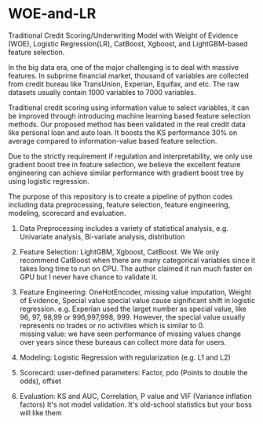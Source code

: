 # WOE-and-LR
Traditional Credit Scoring/Underwriting Model with Weight of Evidence (WOE), Logistic Regression(LR), CatBoost, Xgboost, and LightGBM-based feature selection. 

In the big data era, one of the major challenging is to deal with massive features. In subprime financial market, thousand of variables are collected from credit bureau like TransUnion, Experian, Equifax, and etc. The raw datasets usually contain 1000 variables to 7000 variables. 

Traditional credit scoring using information value to select variables, it can be improved through introducing machine learning based feature selection methods. Our proposed method has been validated in the real credit data like personal loan and auto loan. It boosts the KS performance 30% on average compared to information-value based feature selection. 

Due to the strictly requirement if regulation and interpretability, we only use gradient boost tree in feature selection, we believe the excellent feature engineering can achieve similar performance with gradient boost tree by using logistic regression. 

The purpose of this repository is to create a pipeline of python codes including data preprocessing, feature selection, feature engineering, modeling, scorecard and evaluation. 


1. Data Preprocessing includes a variety of statistical analysis, e.g. Univariate analysis, Bi-variate analysis, distribution 

2. Feature Selection: LightGBM, Xgboost, CatBoost. We 
    We only recommend CatBoost when there are many categorical variables since it takes long time to run on CPU. The author claimed it run much faster on GPU but I never have chance to validate it. 

3. Feature Engineering: OneHotEncoder, missing value imputation, Weight of Evidence, Special value
    special value cause significant shift in logistic regression. e.g. Experian used the larget number as special value, like 96, 97, 98,99 or 996,997,998, 999. However, the special value usually represents no trades or no activities which is similar to 0.  
    missing value: we have seen performance of missing values change over years since these bureaus can collect more data for users. 
    
4. Modeling: Logistic Regression with regularization (e.g. L1 and L2)

5. Scorecard: user-defined parameters: Factor, pdo (Points to double the odds), offset

6. Evaluation: KS and AUC, Correlation, P value and VIF (Variance inflation factors)
   It's not model validation. It's old-school statistics but your boss will like them
